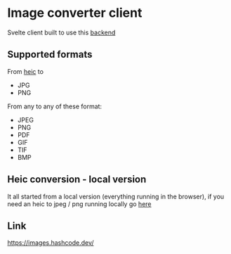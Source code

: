 # Image converter client

Svelte client built to use this [backend](https://github.com/Shaance/image-converter)

## Supported formats
From [heic](https://www.adobe.com/creativecloud/file-types/image/raster/heic-file.html) to
- JPG
- PNG

From any to any of these format:
- JPEG
- PNG
- PDF
- GIF
- TIF
- BMP
## Heic conversion - local version
It all started from a local version (everything running in the browser), if you need an heic to jpeg / png running locally go [here](https://heic.hashcode.dev/)

## Link
https://images.hashcode.dev/
